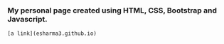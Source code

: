 ### My personal page created using HTML, CSS, Bootstrap and Javascript.
	[a link](esharma3.github.io)



